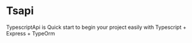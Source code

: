 # Tsapi
TypescriptApi is Quick start to begin your project easily with Typescript + Express + TypeOrm 